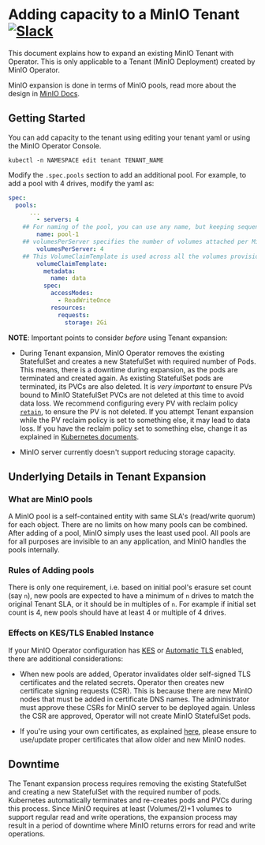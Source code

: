 # Adding capacity to a MinIO Tenant [![Slack](https://slack.min.io/slack?type=svg)](https://slack.min.io)

This document explains how to expand an existing MinIO Tenant with Operator. This is only applicable to a Tenant (MinIO
Deployment) created by MinIO Operator.

MinIO expansion is done in terms of MinIO pools, read more about the design
in [MinIO Docs](https://github.com/minio/minio/blob/master/docs/distributed).

## Getting Started

You can add capacity to the tenant using editing your tenant yaml or using the MinIO Operator Console.

```
kubectl -n NAMESPACE edit tenant TENANT_NAME
```

Modify the `.spec.pools` section to add an additional pool. For example, to add a pool with 4 drives, modify the yaml
as:

```yaml
spec:
  pools:
      ...
        - servers: 4
    ## For naming of the pool, you can use any name, but keeping sequential numbers is recommended.
        name: pool-1
    ## volumesPerServer specifies the number of volumes attached per MinIO Tenant Pod / Server.
        volumesPerServer: 4
    ## This VolumeClaimTemplate is used across all the volumes provisioned for MinIO Tenant in this Pool.
        volumeClaimTemplate:
          metadata:
            name: data
          spec:
            accessModes:
              - ReadWriteOnce
            resources:
              requests:
                storage: 2Gi
```

**NOTE**: Important points to consider _before_ using Tenant expansion:

- During Tenant expansion, MinIO Operator removes the existing StatefulSet and creates a new StatefulSet with required
  number of Pods. This means, there is a downtime during expansion, as the pods are terminated and created again. As
  existing StatefulSet pods are terminated, its PVCs are also deleted. It is _very important_ to ensure PVs bound to
  MinIO StatefulSet PVCs are not deleted at this time to avoid data loss. We recommend configuring every PV with reclaim
  policy [`retain`](https://kubernetes.io/docs/concepts/storage/persistent-volumes/#retain), to ensure the PV is not
  deleted. If you attempt Tenant expansion while the PV reclaim policy is set to something else, it may lead to data
  loss. If you have the reclaim policy set to something else, change it as explained
  in [Kubernetes documents](https://kubernetes.io/docs/tasks/administer-Tenant/change-pv-reclaim-policy/).

- MinIO server currently doesn't support reducing storage capacity.

## Underlying Details in Tenant Expansion

### What are MinIO pools

A MinIO pool is a self-contained entity with same SLA's (read/write quorum) for each object. There are no limits on how
many pools can be combined. After adding of a pool, MinIO simply uses the least used pool. All pools are for all
purposes are invisible to an any application, and MinIO handles the pools internally.

### Rules of Adding pools

There is only one requirement, i.e. based on initial pool's erasure set count (say `n`), new pools are expected to have
a minimum of `n` drives to match the original Tenant SLA, or it should be in multiples of `n`. For example if initial
set count is 4, new pools should have at least 4 or multiple of 4 drives.

### Effects on KES/TLS Enabled Instance

If your MinIO Operator configuration has [KES](https://github.com/minio/operator/blob/master/docs/kes.md)
or [Automatic TLS](https://github.com/minio/operator/blob/master/docs/tls.md#automatic-csr-generation) enabled, there
are additional considerations:

- When new pools are added, Operator invalidates older self-signed TLS certificates and the related secrets. Operator
  then creates new certificate signing requests (CSR). This is because there are new MinIO nodes that must be added in
  certificate DNS names. The administrator must approve these CSRs for MinIO server to be deployed again. Unless the CSR
  are approved, Operator will not create MinIO StatefulSet pods.

- If you're using your own certificates, as
  explained [here](https://github.com/minio/operator/blob/master/docs/tls.md#pass-certificate-secret-to-tenant), please
  ensure to use/update proper certificates that allow older and new MinIO nodes.

## Downtime

The Tenant expansion process requires removing the existing StatefulSet and creating a new StatefulSet with the required
number of pods. Kubernetes automatically terminates and re-creates pods and PVCs during this process. Since MinIO
requires at least (Volumes/2)+1 volumes to support regular read and write operations, the expansion process may result
in a period of downtime where MinIO returns errors for read and write operations.

